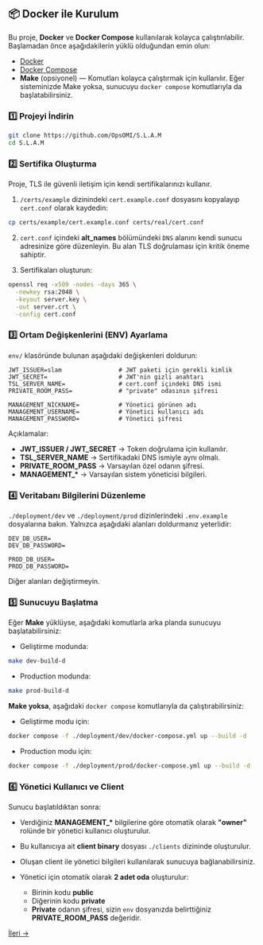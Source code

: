 ## 📦 Docker ile Kurulum

Bu proje, **Docker** ve **Docker Compose** kullanılarak kolayca çalıştırılabilir. Başlamadan önce aşağıdakilerin yüklü olduğundan emin olun:

- [Docker](https://docs.docker.com/get-docker/)
- [Docker Compose](https://docs.docker.com/compose/install/)
- **Make** (opsiyonel) — Komutları kolayca çalıştırmak için kullanılır.
  Eğer sisteminizde Make yoksa, sunucuyu `docker compose` komutlarıyla da başlatabilirsiniz.

### 1️⃣ Projeyi İndirin

```bash
git clone https://github.com/OpsOMI/S.L.A.M
cd S.L.A.M
```

### 2️⃣ Sertifika Oluşturma

Proje, TLS ile güvenli iletişim için kendi sertifikalarınızı kullanır.

1. `/certs/example` dizinindeki `cert.example.conf` dosyasını kopyalayıp `cert.conf` olarak kaydedin:

```bash
cp certs/example/cert.example.conf certs/real/cert.conf
```

2. `cert.conf` içindeki **alt_names** bölümündeki `DNS` alanını kendi sunucu adresinize göre düzenleyin.
   Bu alan TLS doğrulaması için kritik öneme sahiptir.

3. Sertifikaları oluşturun:

```bash
openssl req -x509 -nodes -days 365 \
  -newkey rsa:2048 \
  -keyout server.key \
  -out server.crt \
  -config cert.conf
```

### 3️⃣ Ortam Değişkenlerini (ENV) Ayarlama

`env/` klasöründe bulunan aşağıdaki değişkenleri doldurun:

```env
JWT_ISSUER=slam                # JWT paketi için gerekli kimlik
JWT_SECRET=                    # JWT'nin gizli anahtarı
TSL_SERVER_NAME=               # cert.conf içindeki DNS ismi
PRIVATE_ROOM_PASS=             # "private" odasının şifresi

MANAGEMENT_NICKNAME=           # Yönetici görünen adı
MANAGEMENT_USERNAME=           # Yönetici kullanıcı adı
MANAGEMENT_PASSWORD=           # Yönetici şifresi
```

Açıklamalar:

- **JWT_ISSUER / JWT_SECRET** → Token doğrulama için kullanılır.
- **TSL_SERVER_NAME** → Sertifikadaki DNS ismiyle aynı olmalı.
- **PRIVATE_ROOM_PASS** → Varsayılan özel odanın şifresi.
- **MANAGEMENT\_\*** → Varsayılan sistem yöneticisi bilgileri.

### 4️⃣ Veritabanı Bilgilerini Düzenleme

`./deployment/dev` ve `./deployment/prod` dizinlerindeki `.env.example` dosyalarına bakın.
Yalnızca aşağıdaki alanları doldurmanız yeterlidir:

```env
DEV_DB_USER=
DEV_DB_PASSWORD=

PROD_DB_USER=
PROD_DB_PASSWORD=
```

Diğer alanları değiştirmeyin.

### 5️⃣ Sunucuyu Başlatma

Eğer **Make** yüklüyse, aşağıdaki komutlarla arka planda sunucuyu başlatabilirsiniz:

- Geliştirme modunda:

```bash
make dev-build-d
```

- Production modunda:

```bash
make prod-build-d
```

**Make yoksa**, aşağıdaki `docker compose` komutlarıyla da çalıştırabilirsiniz:

- Geliştirme modu için:

```bash
docker compose -f ./deployment/dev/docker-compose.yml up --build -d
```

- Production modu için:

```bash
docker compose -f ./deployment/prod/docker-compose.yml up --build -d
```

### 6️⃣ Yönetici Kullanıcı ve Client

Sunucu başlatıldıktan sonra:

- Verdiğiniz **MANAGEMENT\_\*** bilgilerine göre otomatik olarak **"owner"** rolünde bir yönetici kullanıcı oluşturulur.
- Bu kullanıcıya ait **client binary** dosyası `./clients` dizininde oluşturulur.
- Oluşan client ile yönetici bilgileri kullanılarak sunucuya bağlanabilirsiniz.
- Yönetici için otomatik olarak **2 adet oda** oluşturulur:

  - Birinin kodu **public**
  - Diğerinin kodu **private**
  - **Private** odanın şifresi, sizin `env` dosyanızda belirttiğiniz **PRIVATE_ROOM_PASS** değeridir.

[İleri →](docs/tr/02_features.md)
